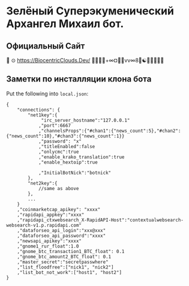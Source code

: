 # Зелёный Суперэкуменический Архангел Михаил бот.

## Официальный Сайт

💚 ⊙ https://BiocentricClouds.Dev/ 🐸🌈🧚🐁+∞¤💎💚vv∞8👾☯🌌💚💞🧙💚

## Заметки по инсталляции клона бота

Put the following into `local.json`:
```
{
    "connections": {
        "net1key":{
             "irc_server_hostname":"127.0.0.1"
            ,"port":6667
            ,"channelsProps":{"#chan1":{"news_count":5},"#chan2":{"news_count":10},"#chan3":{"news_count":1}}
            ,"password": "x"
            ,"titleEnabled":false
            ,"onlycmc":true
            ,"enable_krako_translation":true
            ,"enable_hextoip":true
            
            ,"InitialBotNick":"botnick"
        },
        "net2key":{
            //same as above
        },
        ...
    }
    ,"coinmarketcap_apikey": "xxxx"
    ,"rapidapi_appkey":"xxxx"
    ,"rapidapi_ctxwebsearch_X-RapidAPI-Host":"contextualwebsearch-websearch-v1.p.rapidapi.com"
    ,"dataforseo_api_login":"xxx@xxx"
    ,"dataforseo_api_password":"xxxx"
    ,"newsapi_apikey":"xxxx"
    ,"gnome1_rur_float":1.0
    ,"gnome_btc_transaction1_BTC_float": 0.1
    ,"gnome_btc_amount2_BTC_float": 0.1
    ,"master_secret":"secretpasswhere"
    ,"list_floodfree":["nick1", "nick2"]
    ,"list_bot_not_work":["host1", "host2"]
}
    
```
